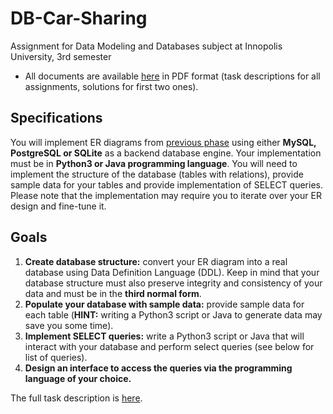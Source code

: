 # DB-Car-Sharing
Assignment for Data Modeling and Databases subject at Innopolis University, 3rd semester
* All documents are available [here](https://github.com/Nagellan/DB-Car-Sharing/tree/master/docs) in PDF format (task descriptions for all assignments, solutions for first two ones).

## Specifications
You will implement ER diagrams from [previous phase](https://github.com/Nagellan/DB-Car-Sharing/blob/master/docs/Assignment%202.pdf) using either **MySQL, PostgreSQL or SQLite** as a backend database engine. Your implementation must be in **Python3 or Java programming language**. You will need to implement the structure of the database (tables with relations), provide sample data for your tables and provide implementation of SELECT queries. Please note that the implementation may require you to iterate over your ER design and fine-tune it.

## Goals
1. **Create database structure:** convert your ER diagram into a real database using Data Definition Language (DDL). Keep in mind that your database structure must also preserve integrity and consistency of your data and must be in the **third normal form**.
2. **Populate your database with sample data:** provide sample data for each table (**HINT:** writing a Python3 script or Java to generate data may save you some time).
3. **Implement SELECT queries:** write a Python3 script or Java that will interact with your database and perform select queries (see below for list of queries).
3. **Design an interface to access the queries via the programming language of your choice.**

The full task description is [here](https://github.com/Nagellan/DB-Car-Sharing/blob/master/docs/Assignment3%20-%20Task.pdf).
